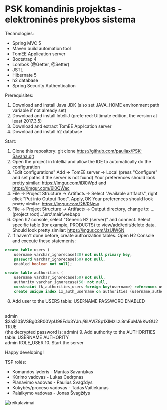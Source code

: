 # PSK komandinis projektas - elektroninės prekybos sistema

Technologies:
* Spring MVC 5
* Maven build automation tool
* TomEE Application server
* Bootstrap 4
* Lombok (@Getter, @Setter)
* JSTL
* Hibernate 5
* h2 database
* Spring Security Authentication

Prerequisites:
1. Download and install Java JDK
(also set JAVA_HOME environment path variable if not already set)
2. Download and install IntelliJ (preferred: Ultimate edition, the version at least 2017.3.5)
3. Download and extract TomEE Application server
4. Download and install h2 database

Start:
1. Clone this repository:
git clone https://github.com/pauliax/PSK-Savana.git
2. Open the project in IntelliJ and allow the IDE to automatically do the configuration
3. "Edit configurations" Add -> TomEE server -> Local (press "Configure" and set paths if the server is not found)
Your preferences should look pretty similar: https://imgur.com/iDI0Wpd and 
https://imgur.com/6i0QWac
4. File -> Project Structure -> Artifacts -> Select "Available artifacts", right click "Put into Output Root", Apply, OK
Your preferences should look pretty similar:
https://imgur.com/2fVPNpw
5. File -> Project Structure -> Artifacts -> Output directory, change to: ...(project root)...\src\main\webapp
6. Open h2 console, select "Generic H2 (server)" and connect. Select specific table (for example, PRODUCTS) to view/add/edit/delete data. 
Should look pretty similar: https://imgur.com/JzUIW6N
7. If haven't done before, create authorization tables. Open H2 Console and execute these statements:
  ```sql
  create table users (
      username varchar_ignorecase(30) not null primary key,
      password varchar_ignorecase(60) not null,
      enabled boolean not null);

  create table authorities (
      username varchar_ignorecase(50) not null,
      authority varchar_ignorecase(50) not null,
      constraint fk_authorities_users foreign key(username) references users(username));
      create unique index ix_auth_username on authorities (username,authority); 
  ```
8. Add user to the USERS table:
USERNAME  	PASSWORD  	ENABLED 
<br/>
admin	$2a$10$VSBg03R00VpU98Fdo3YJru/8iIAVlZ8p1XlMzI.z.8mEuMAkKwGU2	TRUE
<br/>
(the decrypted password is: admin)
9. Add authority to the AUTHORITIES table:
USERNAME  	AUTHORITY
<br />
admin	ROLE_USER
10. Start the server

Happy developing!

TSP rolės: 
* Komandos lyderis - Mantas Savaniakas
* Kūrimo vadovas - Lukas Cedronas
* Planavimo vadovas - Paulius Švagždys
* Kokybės/proceso vadovas - Tadas Vaitiekūnas
* Palaikymo vadovas - Jonas Švagždys

![reikalavimai](https://github.com/pauliax/PSK-Savana/blob/master/psk-needs.jpg?raw=true "Reikalavimai")
